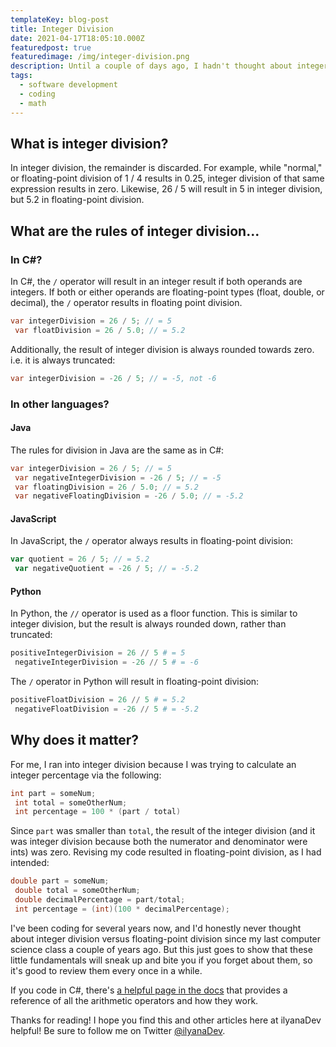 ```yaml
---
templateKey: blog-post
title: Integer Division
date: 2021-04-17T18:05:10.000Z
featuredpost: true
featuredimage: /img/integer-division.png
description: Until a couple of days ago, I hadn't thought about integer division since my last computer science class. Forgetting about it caused a frustrating error in my code. As a review for experienced developers or an explanation for code newbies, here's what integer division is and how it works.
tags:
  - software development
  - coding
  - math
---
```


## What is integer division?

In integer division, the remainder is discarded. For example, while "normal," or floating-point division of 1 / 4 results in 0.25, integer division of that same expression results in zero. Likewise, 26 / 5 will result in 5 in integer division, but 5.2 in floating-point division.

## What are the rules of integer division...

### In C#?

In C#, the `/` operator will result in an integer result if both operands are integers. If both or either operands are floating-point types (float, double, or decimal), the `/` operator results in floating point division.

```csharp
var integerDivision = 26 / 5; // = 5
 var floatDivision = 26 / 5.0; // = 5.2
```

Additionally, the result of integer division is always rounded towards zero. i.e. it is always truncated:

```csharp
var integerDivision = -26 / 5; // = -5, not -6
```

### In other languages?

#### Java

The rules for division in Java are the same as in C#:

```java
var integerDivision = 26 / 5; // = 5
 var negativeIntegerDivision = -26 / 5; // = -5
 var floatingDivision = 26 / 5.0; // = 5.2
 var negativeFloatingDivision = -26 / 5.0; // = -5.2
```

#### JavaScript

In JavaScript, the `/` operator always results in floating-point division:

```js
var quotient = 26 / 5; // = 5.2
 var negativeQuotient = -26 / 5; // = -5.2
```

#### Python

In Python, the `//` operator is used as a floor function. This is similar to integer division, but the result is always rounded down, rather than truncated:

```python
positiveIntegerDivision = 26 // 5 # = 5
 negativeIntegerDivision = -26 // 5 # = -6
```

The `/` operator in Python will result in floating-point division:

```python
positiveFloatDivision = 26 // 5 # = 5.2
 negativeFloatDivision = -26 // 5 # = -5.2
```

## Why does it matter?

For me, I ran into integer division because I was trying to calculate an integer percentage via the following:

```csharp
int part = someNum;
 int total = someOtherNum;
 int percentage = 100 * (part / total)
```

Since `part` was smaller than `total`, the result of the integer division (and it was integer division because both the numerator and denominator were ints) was zero. Revising my code resulted in floating-point division, as I had intended:

```csharp
double part = someNum;
 double total = someOtherNum;
 double decimalPercentage = part/total;
 int percentage = (int)(100 * decimalPercentage);
```

I've been coding for several years now, and I'd honestly never thought about integer division versus floating-point division since my last computer science class a couple of years ago. But this just goes to show that these little fundamentals will sneak up and bite you if you forget about them, so it's good to review them every once in a while.

If you code in C#, there's [a helpful page in the docs](https://docs.microsoft.com/en-us/dotnet/csharp/language-reference/operators/arithmetic-operators) that provides a reference of all the arithmetic operators and how they work.

Thanks for reading! I hope you find this and other articles here at ilyanaDev helpful! Be sure to follow me on Twitter [@ilyanaDev](https://twitter.com/ilyanaDev).
